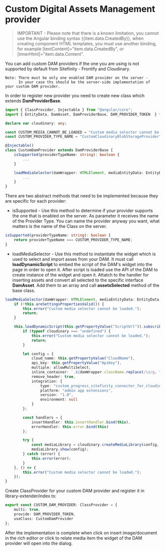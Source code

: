 # Custom Digital Assets Management provider

> IMPORTANT - Please note that there is a known limitation, you cannot use the Angular binding syntax {{item.data.CreatedBy}}, when creating component HTML templates, you must use another binding, for example [textContent]="item.data.CreatedBy", or [innerHtml]="item.data.Content".

You can add custom DAM providers if the one you are using is not supported by default from Sitefinity - Frontify and Cloudinary.

    Note: There must be only one enabled DAM provider on the server -
          In your case ths should be the server-side implementation of your custom DAM provider.

In order to register new provider you need to create new class which extends **DamProviderBase**.
```typescript
import { ClassProvider, Injectable } from "@angular/core";
import { EntityData, DamAsset, DamProviderBase, DAM_PROVIDER_TOKEN  } from "@progress/sitefinity-adminapp-sdk/app/api/v1";

declare var cloudinary: any;

const CUSTOM_MEDIA_CANNOT_BE_LOADED = "Custom media selector cannot be loaded.";
const CUSTOM_PROVIDER_TYPE_NAME = "CustomCloudinaryBlobStorageProvider";

@Injectable()
class CustomDamProvider extends DamProviderBase {
    isSupported(providerTypeName: string): boolean {
        ...
    }

    loadMediaSelector(damWrapper: HTMLElement, mediaEntityData: EntityData, allowMultiSelect: boolean): void {
        ...
    }
}
```
There are two abstract methods that need to be implemented because they are specific for each provider:
* isSupported - Use this method to determine if your provider supports the one that is enabled on the server. As parameter it receives the name of the Provider Type. You can name the provider anyway you want, what matters is the name of the Class on the server.
```typescript
isSupported(providerTypeName: string): boolean {
	return providerTypeName === CUSTOM_PROVIDER_TYPE_NAME;
}
```
* loadMediaSelector - Use this method to instantiate the widget which is used to select and import asses from your DAM.
It must call **loadDynamicScript** to embed the script of the DAM's widget into the page in order to open it. After script is loaded use the API of the DAM to create instance of the widget and open it. Attatch to the handler for inserting assets and convert all selected to the specific interface **DamAsset**. Add them to an array and call __assetsSelected__ method of the base class.
```typescript
loadMediaSelector(damWrapper: HTMLElement, mediaEntityData: EntityData, allowMultiSelect: boolean): void {
    if (!this.areSettingsPropertiesValid()) {
        this.error("Custom media selector cannot be loaded.");
        return;
    }

    this.loadDynamicScript(this.getPropertyValue("ScriptUrl")).subscribe(() => {
        if (typeof cloudinary === "undefined") {
            this.error("Custom media selector cannot be loaded.");
            return;
        }

        let config = {
            cloud_name: this.getPropertyValue("CloudName"),
            api_key: this.getPropertyValue("ApiKey"),
            multiple: allowMultiSelect,
            inline_container: `.${damWrapper.className.replace(/\s/g, ".")}`,
            remove_header: true,
            integration: {
                type: "custom_progress_sitefinity_connector_for_cloudinary",
                platform: "admin app extensions",
                version: "1.0",
                environment: null
            }
        };

        const handlers = {
            insertHandler: this.insertHandler.bind(this),
            errorHandler: this.error.bind(this)
        };

        try {
            const mediaLibrary = cloudinary.createMediaLibrary(config, handlers);
            mediaLibrary.show(config);
        } catch (error) {
            this.error(error);
        }
    }, () => {
        this.error("Custom media selector cannot be loaded.");
    });
}
```

Create ClassProvider for your custom DAM provider and register it in library-extender/index.ts:
```typescript
export const CUSTOM_DAM_PROVIDER: ClassProvider = {
    multi: true,
    provide: DAM_PROVIDER_TOKEN,
    useClass: CustomDamProvider
};
```
After the implementation is complete when click on insert image/document in the rich editor or click to relate media item the widget of the DAM provider will open into the dialog.
